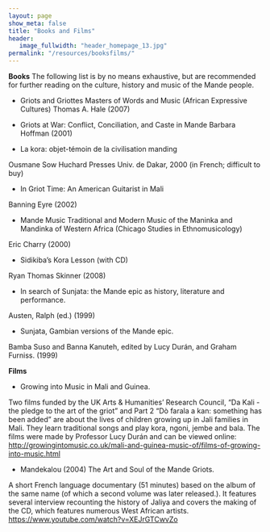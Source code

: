 ```yaml
---
layout: page
show_meta: false
title: "Books and Films"
header:
   image_fullwidth: "header_homepage_13.jpg"
permalink: "/resources/booksfilms/"
---
```


**Books**
The following list is by no means exhaustive, but are recommended for further reading on the culture, history and music of the Mande people.

- Griots and Griottes Masters of Words and Music (African Expressive Cultures) 
Thomas A. Hale (2007)

- Griots at War: Conflict, Conciliation, and Caste in Mande 
Barbara Hoffman (2001)

- La kora: objet-témoin de la civilisation manding 

Ousmane Sow Huchard Presses Univ. de Dakar, 2000 (in French; difficult to buy)

- In Griot Time:  An American Guitarist in Mali 

Banning Eyre (2002)

- Mande Music Traditional and Modern Music of the Maninka and Mandinka of Western Africa (Chicago Studies in Ethnomusicology) 

Eric Charry (2000)

- Sidikiba’s Kora Lesson (with CD) 

Ryan Thomas Skinner (2008)

- In search of Sunjata: the Mande epic as history, literature and performance. 

Austen, Ralph (ed.) (1999)  

- Sunjata, Gambian versions of the Mande epic. 

Bamba Suso and Banna Kanuteh, edited by Lucy Durán, and Graham Furniss. (1999)

**Films**
- Growing into Music in Mali and Guinea.

Two films funded by the UK Arts & Humanities’ Research Council, “Da Kali - the pledge to the art of the griot” and Part 2 “Dò farala a kan: something has been added” are about the lives of children growing up in Jali families in Mali. They learn traditional songs and play kora, ngoni, jembe and bala. The films were made by Professor Lucy Durán and can be viewed online:
<http://growingintomusic.co.uk/mali-and-guinea-music-of/films-of-growing-into-music.html>

- Mandekalou (2004) The Art and Soul of the Mande Griots.

A short French language documentary (51 minutes)  based on the album of the same name (of which a second volume was later released.). It features several interview recounting the history of Jaliya and covers the making of the CD, which features numerous West African artists.
<https://www.youtube.com/watch?v=XEJrGTCwvZo>
